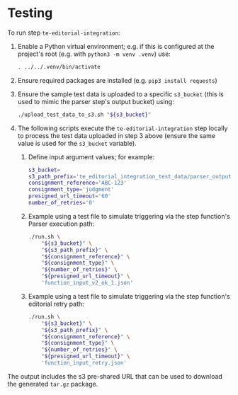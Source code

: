 # Testing

To run step `te-editorial-integration`:

1. Enable a Python virtual environment; e.g. if this is configured at the
    project's root (e.g. with `python3 -m venv .venv`) use:

    ```bash
    . ../../.venv/bin/activate
    ```

2. Ensure required packages are installed (e.g. `pip3 install requests`)

3. Ensure the sample test data is uploaded to a specific `s3_bucket` (this is
    used to mimic the parser step's output bucket) using:

    ```bash
    ./upload_test_data_to_s3.sh "${s3_bucket}"
    ```

4. The following scripts execute the `te-editorial-integration` step locally
    to process the test data uploaded in step 3 above (ensure the same value
    is used for the `s3_bucket` variable).

    1. Define input argument values; for example:

        ```bash
        s3_bucket=
        s3_path_prefix='te_editorial_integration_test_data/parser_output/'
        consignment_reference='ABC-123'
        consignment_type='judgment'
        presigned_url_timeout='60'
        number_of_retries='0'
        ```

    2. Example using a test file to simulate triggering via the step
        function's Parser execution path:

        ```bash        
        ./run.sh \
            "${s3_bucket}" \
            "${s3_path_prefix}" \
            "${consignment_reference}" \
            "${consignment_type}" \
            "${number_of_retries}" \
            "${presigned_url_timeout}" \
            'function_input_v2_ok_1.json'
        ```

    3. Example using a test file to simulate triggering via the step
        function's editorial retry path:

        ```bash
        ./run.sh \
            "${s3_bucket}" \
            "${s3_path_prefix}" \
            "${consignment_reference}" \
            "${consignment_type}" \
            "${number_of_retries}" \
            "${presigned_url_timeout}" \
            'function_input_retry.json'
        ```

The output includes the s3 pre-shared URL that can be used to download the
generated `tar.gz` package.
